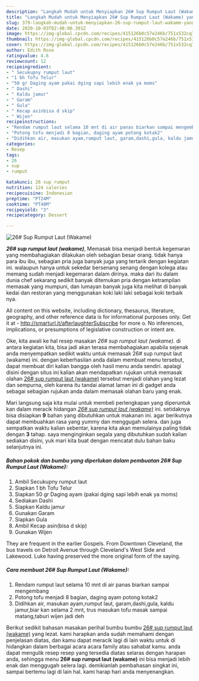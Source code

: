 ```yaml
---
description: "Langkah Mudah untuk Menyiapkan 26# Sup Rumput Laut (Wakame) yang Sempurna"
title: "Langkah Mudah untuk Menyiapkan 26# Sup Rumput Laut (Wakame) yang Sempurna"
slug: 379-langkah-mudah-untuk-menyiapkan-26-sup-rumput-laut-wakame-yang-sempurna
date: 2020-10-03T02:48:00.391Z
image: https://img-global.cpcdn.com/recipes/415126b0c57e246b/751x532cq70/26-sup-rumput-laut-wakame-foto-resep-utama.jpg
thumbnail: https://img-global.cpcdn.com/recipes/415126b0c57e246b/751x532cq70/26-sup-rumput-laut-wakame-foto-resep-utama.jpg
cover: https://img-global.cpcdn.com/recipes/415126b0c57e246b/751x532cq70/26-sup-rumput-laut-wakame-foto-resep-utama.jpg
author: Edith Rose
ratingvalue: 4.6
reviewcount: 12
recipeingredient:
- " Secukupny rumput laut"
- "1 bh Tofu Telur"
- "50 gr Daging ayam pakai dging sapi lebih enak ya moms"
- " Dashi"
- " Kaldu jamur"
- " Garam"
- " Gula"
- " Kecap asinbisa d skip"
- " Wijen"
recipeinstructions:
- "Rendam rumput laut selama 10 mnt di air panas biarkan sampai mengembang"
- "Potong tofu menjadi 8 bagian, daging ayam potong kotak2"
- "Didihkan air, masukan ayam,rumput laut, garam,dashi,gula, kaldu jamur,biar kan selama 2 mnt, trus masukan tofu masak sampai matang,taburi wijen jadi deh"
categories:
- Resep
tags:
- 26
- sup
- rumput

katakunci: 26 sup rumput 
nutrition: 124 calories
recipecuisine: Indonesian
preptime: "PT24M"
cooktime: "PT48M"
recipeyield: "3"
recipecategory: Dessert

---
```



![26# Sup Rumput Laut (Wakame)](https://img-global.cpcdn.com/recipes/415126b0c57e246b/751x532cq70/26-sup-rumput-laut-wakame-foto-resep-utama.jpg)

<b><i>26# sup rumput laut (wakame)</i></b>, Memasak bisa menjadi bentuk kegemaran yang membahagiakan dilakukan oleh sebagian besar orang. tidak hanya para ibu ibu, sebagian pria juga banyak juga yang tertarik dengan kegiatan ini. walaupun hanya untuk sekedar bersenang senang dengan kolega atau memang sudah menjadi kegemaran dalam dirinya. maka dari itu dalam dunia chef sekarang sedikit banyak ditemukan pria dengan ketrampilan memasak yang mumpuni, dan lumayan banyak juga kita melihat di banyak kedai dan restoran yang menggunakan koki laki laki sebagai koki terbaik nya.

All content on this website, including dictionary, thesaurus, literature, geography, and other reference data is for informational purposes only. Get it at - http://smarturl.it/afterlaughterSubscribe for more o. No inferences, implications, or presumptions of legislative construction or intent are.

Oke, kita awali ke hal resep masakan <i>26# sup rumput laut (wakame)</i>. di antara kegiatan kita, bisa jadi akan terasa membahagiakan apabila sejenak anda menyempatkan sedikit waktu untuk memasak 26# sup rumput laut (wakame) ini. dengan keberhasilan anda dalam membuat menu tersebut, dapat membuat diri kalian bangga oleh hasil menu anda sendiri. apalagi disini dengan situs ini kalian akan mendapatkan rujukan untuk memasak olahan <u>26# sup rumput laut (wakame)</u> tersebut menjadi olahan yang lezat dan sempurna, oleh karena itu tandai alamat laman ini di gadget anda sebagai sebagian rujukan anda dalam memasak olahan baru yang enak.


Mari langsung saja kita mulai untuk membeli perlengkapan yang diperuntuk kan dalam meracik hidangan <u><i>26# sup rumput laut (wakame)</i></u> ini. setidaknya bisa disiapkan <b>9</b> bahan yang dibutuhkan untuk makanan ini. agar berikutnya dapat membuahkan rasa yang yummy dan menggugah selera. dan juga sempatkan waktu kalian sebentar, karena kita akan memulainya paling tidak dengan <b>3</b> tahap. saya menginginkan segala yang dibutuhkan sudah kalian sediakan disini, yuk mari kita buat dengan mencatat dulu bahan baku selanjutnya ini.

<!--inarticleads1-->

##### Bahan pokok dan bumbu yang diperlukan dalam pembuatan 26# Sup Rumput Laut (Wakame):

1. Ambil  Secukupny rumput laut
1. Siapkan 1 bh Tofu Telur
1. Siapkan 50 gr Daging ayam (pakai dging sapi lebih enak ya moms)
1. Sediakan  Dashi
1. Siapkan  Kaldu jamur
1. Gunakan  Garam
1. Siapkan  Gula
1. Ambil  Kecap asin(bisa d skip)
1. Gunakan  Wijen


They are frequent in the earlier Gospels. From Downtown Cleveland, the bus travels on Detroit Avenue through Cleveland&#39;s West Side and Lakewood. Luke having preserved the more original form of the saying. 

<!--inarticleads2-->

##### Cara membuat 26# Sup Rumput Laut (Wakame):

1. Rendam rumput laut selama 10 mnt di air panas biarkan sampai mengembang
1. Potong tofu menjadi 8 bagian, daging ayam potong kotak2
1. Didihkan air, masukan ayam,rumput laut, garam,dashi,gula, kaldu jamur,biar kan selama 2 mnt, trus masukan tofu masak sampai matang,taburi wijen jadi deh




Berikut sedikit bahasan masakan perihal bumbu bumbu <u>26# sup rumput laut (wakame)</u> yang lezat. kami harapkan anda sudah memahami dengan penjelasan diatas, dan kamu dapat meracik lagi di lain waktu untuk di hidangkan dalam berbagai acara acara family atau sahabat kamu. anda dapat mengulik resep resep yang tersedia diatas selaras dengan harapan anda, sehingga menu <b>26# sup rumput laut (wakame)</b> ini bisa menjadi lebih enak dan menggugah selera lagi. demikianlah pembahasan singkat ini, sampai bertemu lagi di lain hal. kami harap hari anda menyenangkan.
